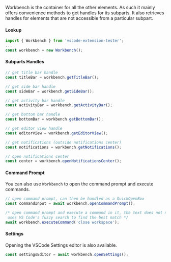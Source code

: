 Workbench is the container for all the other elements. As such it mainly offers convenience methods to get handles for its subparts. It also retrieves handles for elements that are not accessible from a particular subpart.

#### Lookup
```typescript
import { Workbench } from 'vscode-extension-tester'; 
...
const workbench = new Workbench();
```

#### Subparts Handles
```typescript
// get title bar handle
const titleBar = workbench.getTitleBar();

// get side bar handle
const sideBar = workbench.getSideBar();

// get activity bar handle
const activityBar = workbench.getActivityBar();

// get bottom bar handle
const bottomBar = workbench.getBottomBar();

// get editor view handle
const editorView = workbench.getEditorView();

// get notifications (outside notifications center)
const notifications = workbench.getNotifications();

// open notifications center
const center = workbench.openNotificationsCenter();
```

#### Command Prompt
You can also use ```Workbench``` to open the command prompt and execute commands.
```typescript
// open command prompt, can then be handled as a QuickOpenBox
const commandInput = await workbench.openCommandPrompt();

/* open command prompt and execute a command in it, the text does not need to be a perfect match
 uses VS Code's fuzzy search to find the best match */
await workbench.executeCommand('close workspace');
```

#### Settings
Opening the VSCode Settings editor is also available.
```typescript
const settingsEditor = await workbench.openSettings();
```
